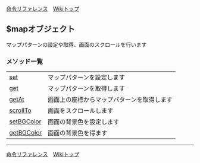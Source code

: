 
[命令リファレンス](./reference)&emsp;[Wikiトップ](./)

<title>命令リファレンス - $TextEditor</title>

## $mapオブジェクト

マップパターンの設定や取得、画面のスクロールを行います

### メソッド一覧
|||
|-|-|
|[set](./rf-map-set)|マップパターンを設定します|
|[get](./rf-map-get)|マップパターンを取得します|
|[getAt](./rf-map-getat)|画面上の座標からマップパターンを取得します|
|[scrollTo](./rf-map-scrollto)|画面をスクロールします|
|[setBGColor](./rf-map-setbgcolor)|画面の背景色を設定します|
|[getBGColor](./rf-map-getbgcolor)|画面の背景色を得ます|

***

[命令リファレンス](./reference)&emsp;[Wikiトップ](./)


